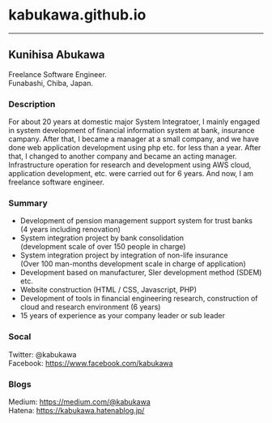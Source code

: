 # kabukawa.github.io

---

## Kunihisa Abukawa

Freelance Software Engineer.<br>
Funabashi, Chiba, Japan.


### Description

For about 20 years at domestic major System Integratoer, I mainly engaged in system development of financial information system at bank, insurance campany.
After that, I became a manager at a small company, and we have done web application development using php etc. for less than a year.
After that, I changed to another company and became an acting manager. Infrastructure operation for research and development using AWS cloud, application development, etc. were carried out for 6 years.
And now, I am freelance software engineer.

### Summary

- Development of pension management support system for trust banks<br>
(4 years including renovation)
- System integration project by bank consolidation<br>
(development scale of over 150 people in charge)
- System integration project by integration of non-life insurance<br>
(Over 100 man-months development scale in charge of application)
- Development based on manufacturer, SIer development method (SDEM) etc.
- Website construction (HTML / CSS, Javascript, PHP)
- Development of tools in financial engineering research, construction of cloud and research environment (6 years)
- 15 years of experience as your company leader or sub leader

### Socal

Twitter: @kabukawa<br>
Facebook: https://www.facebook.com/kabukawa

### Blogs

Medium: https://medium.com/@kabukawa<br>
Hatena: https://kabukawa.hatenablog.jp/
